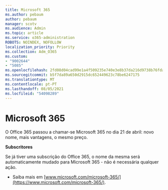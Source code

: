 ```yaml
---
title: Microsoft 365
ms.author: pebaum
author: pebaum
manager: scotv
ms.audience: Admin
ms.topic: article
ms.service: o365-administration
ROBOTS: NOINDEX, NOFOLLOW
localization_priority: Priority
ms.collection: Adm_O365
ms.custom:
- "9002644"
- "5085"
ms.openlocfilehash: 2fd08d04cad99e1a4f509235e740e3e8b37da216d9738b76fda87f783f337e93
ms.sourcegitcommit: b5f7da89a650d2915dc652449623c78be6247175
ms.translationtype: MT
ms.contentlocale: pt-PT
ms.lasthandoff: 08/05/2021
ms.locfileid: "54098289"
---
```

# <a name="microsoft-365"></a>Microsoft 365

O Office 365 passou a chamar-se Microsoft 365 no dia 21 de abril: novo nome, mais vantagens, o mesmo preço.

**Subscritores**

Se já tiver uma subscrição do Office 365, o nome da mesma será automaticamente mudado para Microsoft 365 - não é necessária qualquer ação.

- Saiba mais em [www.microsoft.com/microsoft-365/](https://www.microsoft.com/microsoft-365/).

